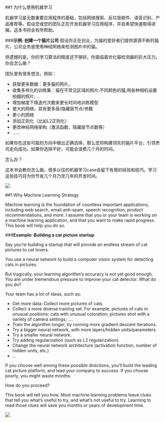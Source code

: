 ##1 为什么使用机器学习

机器学习是无数重要应用程序的基础，包括网络搜索、反垃圾邮件、语音识别、产品推荐等。假设您或您的团队正在开发机器学习应用程序，并且希望快速取得进展。这本书将会有所帮助。

###**示例: 创建一个猫片公司**
假设你正在创业，为猫的爱好者们提供源源不断的猫片。公司业务是使用神经网络来检测图片中的猫。

但遗憾的是，你的学习算法的精度还不够好。你面临着优化猫检测器的巨大压力。你会怎么做？

团队里有很多想法，例如：

- 获取更多数据：更多猫的照片。
- 收集多样化的训练集：猫在不常见区域的照片;不同颜色的猫;用各种相机设置拍摄的照片; ...
- 增加梯度下降迭代次数来更长时间地训练模型
- 更大的网络，具有更多层/隐藏层节点/参数
- 更小的网络
- 添加正则化（比如L2正则化）
- 更改神经网络架构（激活函数，隐藏层节点数等）
- ......

如果你在这些可能的方向中做出正确选择，那么您将构建领先的猫片平台，引领贵司走向成功。如果你选择不好，可能会浪费几个月的时间。

怎么办？

这本书会教你怎么做。很多以往的机器学习case会留下有用的经验和技巧。学习这些技巧将为你节省几个月乃至几年的开发时间。

![](https://i.imgur.com/AW504zy.png)

##1 Why Machine Learning Strategy

Machine learning is the foundation of countless important applications, including web search, email anti-spam,  speech recognition, product recommendations, and more. I assume that you or your team is working on a machine learning application, and that you want to make rapid progress. This book will help you do so.

###**Example: Building a cat picture startup**

Say you’re building a startup that will provide an endless stream of cat pictures to cat lovers.

You use a neural network to build a computer vision system for detecting cats in pictures.

But tragically, your learning algorithm’s accuracy is not yet good enough. You are under tremendous pressure to improve your cat detector. What do you do?

Your team has a lot of ideas, such as:

- Get more data: Collect more pictures of cats.
- Collect a more diverse training set. For example, pictures of cats in unusual positions; cats with unusual  coloration; pictures shot with a variety of camera settings; ….
- Train the algorithm longer, by running more gradient descent iterations.
- Try a bigger neural network, with more layers/hidden units/parameters.
- Try a smaller neural network.
- Try adding regularization (such as L2 regularization).
- Change the neural network architecture (activation function, number of hidden units, etc.)
- …

If you choose well among these possible directions, you’ll build the leading cat picture platform, and lead your company to success. If you choose poorly, you might waste months.

How do you proceed?

This book will tell you how. Most machine learning problems leave clues that tell you what’s useful to try, and what’s not useful to try. Learning to read those clues will save you months or years of development time.

![](https://i.imgur.com/AW504zy.png)
